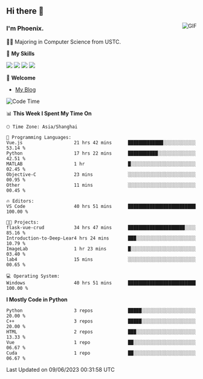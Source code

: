 ## Hi there 👋
<img align="right" alt="GIF" src="https://raw.githubusercontent.com/JoeyBling/JoeyBling/master/pic/pusheencode.gif" />

### I'm Phoenix.

👨‍🎓 Majoring in Computer Science from USTC.

🌟 **My Skills**

![](https://img.shields.io/badge/-Python-3e74a2?style=flat-square&logo=Python&logoColor=fff)
![](https://img.shields.io/badge/-C++-9f62a5?style=flat&logo=cplusplus&logoColor=white)
![](https://img.shields.io/badge/-Linux-185886?style=flat-square&logo=Linux&logoColor=fff)
![](https://img.shields.io/badge/-Rust-ff4136?style=flat-square&logo=Rust&logoColor=fff)

💬 **Welcome**

- [My Blog](https://ysy-phoenix.github.io/)

<!--START_SECTION:waka-->
![Code Time](http://img.shields.io/badge/Code%20Time-257%20hrs%2020%20mins-blue)

📊 **This Week I Spent My Time On** 

```text
🕑︎ Time Zone: Asia/Shanghai

💬 Programming Languages: 
Vue.js                   21 hrs 42 mins      █████████████░░░░░░░░░░░░   53.14 % 
Python                   17 hrs 22 mins      ███████████░░░░░░░░░░░░░░   42.51 % 
MATLAB                   1 hr                █░░░░░░░░░░░░░░░░░░░░░░░░   02.45 % 
Objective-C              23 mins             ░░░░░░░░░░░░░░░░░░░░░░░░░   00.95 % 
Other                    11 mins             ░░░░░░░░░░░░░░░░░░░░░░░░░   00.45 % 

🔥 Editors: 
VS Code                  40 hrs 51 mins      █████████████████████████   100.00 % 

🐱‍💻 Projects: 
flask-vue-crud           34 hrs 47 mins      █████████████████████░░░░   85.16 % 
Introduction-to-Deep-Lear4 hrs 24 mins       ███░░░░░░░░░░░░░░░░░░░░░░   10.79 % 
ImageLab                 1 hr 23 mins        █░░░░░░░░░░░░░░░░░░░░░░░░   03.40 % 
lab4                     15 mins             ░░░░░░░░░░░░░░░░░░░░░░░░░   00.65 % 

💻 Operating System: 
Windows                  40 hrs 51 mins      █████████████████████████   100.00 % 
```

**I Mostly Code in Python** 

```text
Python                   3 repos             █████░░░░░░░░░░░░░░░░░░░░   20.00 % 
C++                      3 repos             █████░░░░░░░░░░░░░░░░░░░░   20.00 % 
HTML                     2 repos             ███░░░░░░░░░░░░░░░░░░░░░░   13.33 % 
Vue                      1 repo              ██░░░░░░░░░░░░░░░░░░░░░░░   06.67 % 
Cuda                     1 repo              ██░░░░░░░░░░░░░░░░░░░░░░░   06.67 % 
```




 Last Updated on 09/06/2023 00:31:58 UTC
<!--END_SECTION:waka-->

<!--
**ysy-phoenix/ysy-phoenix** is a ✨ _special_ ✨ repository because its `README.md` (this file) appears on your GitHub profile.

Here are some ideas to get you started:

- 🔭 I’m currently working on ...
- 🌱 I’m currently learning ...
- 👯 I’m looking to collaborate on ...
- 🤔 I’m looking for help with ...
- 💬 Ask me about ...
- 📫 How to reach me: ...
- 😄 Pronouns: ...
- ⚡ Fun fact: ...
-->
